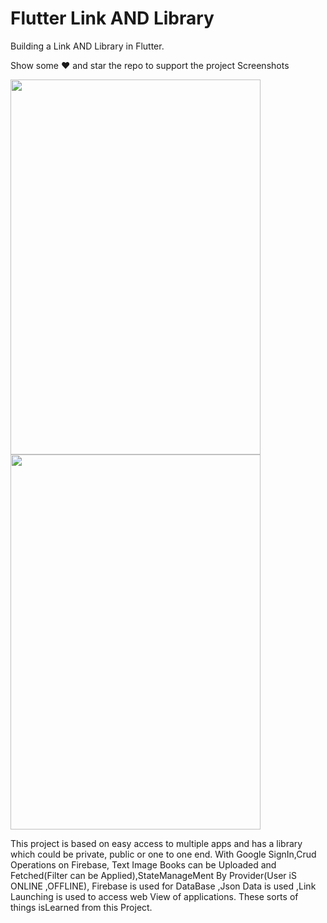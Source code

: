 # Flutter Link AND Library
Building a Link AND Library in Flutter.

Show some ❤️ and star the repo to support the project
Screenshots

<img src="https://user-images.githubusercontent.com/55958579/114035846-1edcb400-989d-11eb-98df-0f5b4f9bccd1.png" width="400px" height="600px">              <img src="https://user-images.githubusercontent.com/55958579/114035846-1edcb400-989d-11eb-98df-0f5b4f9bccd1.png" width="400px" height="600px">

This project is based on easy access to multiple apps and has a library
which could be private, public or one to one end. With Google
SignIn,Crud Operations on Firebase, Text Image Books can be
Uploaded and Fetched(Filter can be Applied),StateManageMent By
Provider(User iS ONLINE ,OFFLINE), Firebase is used for DataBase
,Json Data is used ,Link Launching is used to access web View of
applications. These sorts of things isLearned from this Project.

